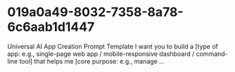# 019a0a49-8032-7358-8a78-6c6aab1d1447
Universal AI App Creation Prompt Template I want you to build a [type of app: e.g., single-page web app / mobile-responsive dashboard / command-line tool] that helps me [core purpose: e.g., manage ...
